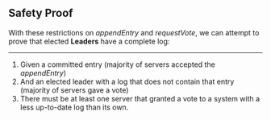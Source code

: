 ##  Safety Proof

With these restrictions on _appendEntry_ and _requestVote_, we can attempt to prove that elected **Leaders** have a complete log:

***

1. Given a committed entry (majority of servers accepted the _appendEntry_)
1. And an elected leader with a log that does not contain that entry (majority of servers gave a vote)
1. There must be at least one server that granted a vote to a system with a less up-to-date log than its own.
